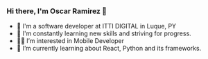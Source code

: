 ### Hi there, I'm Oscar Ramirez 👋

<!--
**OdaFra/odafra** is a ✨ _special_ ✨ repository because its `README.md` (this file) appears on your GitHub profile.

Here are some ideas to get you started:

- 🔭 I'm a software developer at ITTI DIGITAL in Luque, PY
- 📒 I'm constantly learning new skills and striving for progress.
- 👨🏽‍🎓 I’m interested in Mobile Developer
- 🌱 I’m currently learning about React, Python and its frameworks.
-->

- 🔭 I'm a software developer at ITTI DIGITAL in Luque, PY
- 📒 I'm constantly learning new skills and striving for progress.
- 👨‍🎓 I’m interested in Mobile Developer
- 🌱 I’m currently learning about React, Python and its frameworks.
